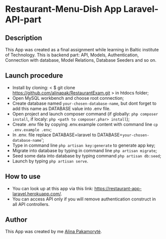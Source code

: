 # Restaurant-Menu-Dish App Laravel-API-part

## Description

This App was created as a final assignment while learning in Baltic institute of Technology. This is backend part: API, Models, Authentication, Connection with database, Model Relations, Database Seeders and so on.

## Launch procedure

* Install by cloning: < $ git clone https://github.com/alinapak/RestaurantExam.git > in htdocs folder;
* Open MySQL workbench and choose root connection;
* Create database named `your-chosen-database-name`, but dont forget to add this name as DATABASE value into .env file.
* Open project and launch composer command (if globally: `php composer install`, if localy: `php <path to composer.phar> install`);
* Create .env file by copying .env.example content with command line `cp .env.example .env`;
* In .env. file replace DATABASE=laravel to DATABASE=`your-chosen-database-name`';
* Type in command line `php artisan key:generate` to generate app key;
* Migrate into database by typing in command line `php artisan migrate`;
* Seed some data into database by typing command `php artisan db:seed`;
* Launch by typing `php artisan serve`.

## How to use

* You can look up at this app via this link: https://restaurant-app-laravel.herokuapp.com/.
* You can access API only if you will remove authentication construct in all API controllers.

## Author

This App was created by me [Alina Pakamorytė](https://www.linkedin.com/in/alina-pakamoryt%C4%97-73a66377/).